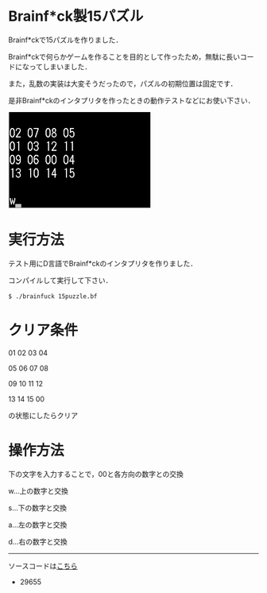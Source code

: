 # Brainf\*ck製15パズル

Brainf\*ckで15パズルを作りました．

Brainf\*ckで何らかゲームを作ることを目的として作ったため，無駄に長いコードになってしまいました．

また，乱数の実装は大変そうだったので，パズルの初期位置は固定です．

是非Brainf\*ckのインタプリタを作ったときの動作テストなどにお使い下さい．

![demo](/demo.gif)

# 実行方法

テスト用にD言語でBrainf*ckのインタプリタを作りました．

コンパイルして実行して下さい．
```
$ ./brainfuck 15puzzle.bf
```

# クリア条件

01 02 03 04

05 06 07 08

09 10 11 12

13 14 15 00

の状態にしたらクリア

# 操作方法

下の文字を入力することで，00と各方向の数字との交換

w…上の数字と交換

s…下の数字と交換

a…左の数字と交換

d…右の数字と交換

***
ソースコードは[こちら](/src/15puzzle.bf)
- 29655
